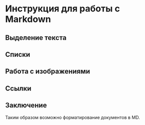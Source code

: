 # Инструкция для работы с Markdown

## Выделение текста



## Списки



## Работа с изображениями



## Ссылки



## Заключение
Таким образом возможно форматирование документов в MD. 